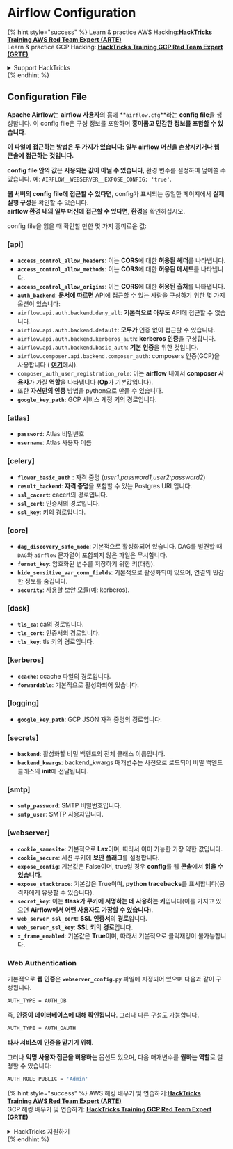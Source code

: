 # Airflow Configuration

{% hint style="success" %}
Learn & practice AWS Hacking:<img src="../../.gitbook/assets/image (1) (1) (1).png" alt="" data-size="line">[**HackTricks Training AWS Red Team Expert (ARTE)**](https://training.hacktricks.xyz/courses/arte)<img src="../../.gitbook/assets/image (1) (1) (1).png" alt="" data-size="line">\
Learn & practice GCP Hacking: <img src="../../.gitbook/assets/image (2).png" alt="" data-size="line">[**HackTricks Training GCP Red Team Expert (GRTE)**<img src="../../.gitbook/assets/image (2).png" alt="" data-size="line">](https://training.hacktricks.xyz/courses/grte)

<details>

<summary>Support HackTricks</summary>

* Check the [**subscription plans**](https://github.com/sponsors/carlospolop)!
* **Join the** 💬 [**Discord group**](https://discord.gg/hRep4RUj7f) or the [**telegram group**](https://t.me/peass) or **follow** us on **Twitter** 🐦 [**@hacktricks\_live**](https://twitter.com/hacktricks_live)**.**
* **Share hacking tricks by submitting PRs to the** [**HackTricks**](https://github.com/carlospolop/hacktricks) and [**HackTricks Cloud**](https://github.com/carlospolop/hacktricks-cloud) github repos.

</details>
{% endhint %}

## Configuration File

**Apache Airflow**는 **airflow 사용자**의 홈에 **`airflow.cfg`**라는 **config file**을 생성합니다. 이 config file은 구성 정보를 포함하며 **흥미롭고 민감한 정보를 포함할 수 있습니다.**

**이 파일에 접근하는 방법은 두 가지가 있습니다: 일부 airflow 머신을 손상시키거나 웹 콘솔에 접근하는 것입니다.**

**config file 안의 값**은 **사용되는 값이 아닐 수 있습니다**, 환경 변수를 설정하여 덮어쓸 수 있습니다. 예: `AIRFLOW__WEBSERVER__EXPOSE_CONFIG: 'true'`.

**웹 서버의 config file에 접근할 수 있다면**, config가 표시되는 동일한 페이지에서 **실제 실행 구성**을 확인할 수 있습니다.\
**airflow 환경 내의 일부 머신에 접근할 수 있다면**, **환경**을 확인하십시오.

config file을 읽을 때 확인할 만한 몇 가지 흥미로운 값:

### \[api]

* **`access_control_allow_headers`**: 이는 **CORS**에 대한 **허용된** **헤더**를 나타냅니다.
* **`access_control_allow_methods`**: 이는 **CORS**에 대한 **허용된 메서드**를 나타냅니다.
* **`access_control_allow_origins`**: 이는 **CORS**에 대한 **허용된 출처**를 나타냅니다.
* **`auth_backend`**: [**문서에 따르면**](https://airflow.apache.org/docs/apache-airflow/stable/security/api.html) API에 접근할 수 있는 사람을 구성하기 위한 몇 가지 옵션이 있습니다:
* `airflow.api.auth.backend.deny_all`: **기본적으로 아무도** API에 접근할 수 없습니다.
* `airflow.api.auth.backend.default`: **모두가** 인증 없이 접근할 수 있습니다.
* `airflow.api.auth.backend.kerberos_auth`: **kerberos 인증**을 구성합니다.
* `airflow.api.auth.backend.basic_auth`: **기본 인증**을 위한 것입니다.
* `airflow.composer.api.backend.composer_auth`: composers 인증(GCP)을 사용합니다 ( [**여기**](https://cloud.google.com/composer/docs/access-airflow-api)에서).
* `composer_auth_user_registration_role`: 이는 **airflow** 내에서 **composer 사용자**가 가질 **역할**을 나타냅니다 (**Op**가 기본값입니다).
* 또한 **자신만의 인증** 방법을 python으로 만들 수 있습니다.
* **`google_key_path`:** GCP 서비스 계정 키의 경로입니다.

### **\[atlas]**

* **`password`**: Atlas 비밀번호
* **`username`**: Atlas 사용자 이름

### \[celery]

* **`flower_basic_auth`** : 자격 증명 (_user1:password1,user2:password2_)
* **`result_backend`**: **자격 증명**을 포함할 수 있는 Postgres URL입니다.
* **`ssl_cacert`**: cacert의 경로입니다.
* **`ssl_cert`**: 인증서의 경로입니다.
* **`ssl_key`**: 키의 경로입니다.

### \[core]

* **`dag_discovery_safe_mode`**: 기본적으로 활성화되어 있습니다. DAG를 발견할 때 `DAG`와 `airflow` 문자열이 포함되지 않은 파일은 무시합니다.
* **`fernet_key`**: 암호화된 변수를 저장하기 위한 키(대칭).
* **`hide_sensitive_var_conn_fields`**: 기본적으로 활성화되어 있으며, 연결의 민감한 정보를 숨깁니다.
* **`security`**: 사용할 보안 모듈(예: kerberos).

### \[dask]

* **`tls_ca`**: ca의 경로입니다.
* **`tls_cert`**: 인증서의 경로입니다.
* **`tls_key`**: tls 키의 경로입니다.

### \[kerberos]

* **`ccache`**: ccache 파일의 경로입니다.
* **`forwardable`**: 기본적으로 활성화되어 있습니다.

### \[logging]

* **`google_key_path`**: GCP JSON 자격 증명의 경로입니다.

### \[secrets]

* **`backend`**: 활성화할 비밀 백엔드의 전체 클래스 이름입니다.
* **`backend_kwargs`**: backend_kwargs 매개변수는 사전으로 로드되어 비밀 백엔드 클래스의 **init**에 전달됩니다.

### \[smtp]

* **`smtp_password`**: SMTP 비밀번호입니다.
* **`smtp_user`**: SMTP 사용자입니다.

### \[webserver]

* **`cookie_samesite`**: 기본적으로 **Lax**이며, 따라서 이미 가능한 가장 약한 값입니다.
* **`cookie_secure`**: 세션 쿠키에 **보안 플래그**를 설정합니다.
* **`expose_config`**: 기본값은 False이며, true일 경우 **config**를 웹 **콘솔**에서 **읽을 수 있습니다**.
* **`expose_stacktrace`**: 기본값은 True이며, **python tracebacks**를 표시합니다(공격자에게 유용할 수 있습니다).
* **`secret_key`**: 이는 **flask가 쿠키에 서명하는 데 사용하는 키**입니다(이를 가지고 있으면 **Airflow에서 어떤 사용자도 가장할 수 있습니다**).
* **`web_server_ssl_cert`**: **SSL** **인증서**의 **경로**입니다.
* **`web_server_ssl_key`**: **SSL** **키**의 **경로**입니다.
* **`x_frame_enabled`**: 기본값은 **True**이며, 따라서 기본적으로 클릭재킹이 불가능합니다.

### Web Authentication

기본적으로 **웹 인증**은 **`webserver_config.py`** 파일에 지정되어 있으며 다음과 같이 구성됩니다.
```bash
AUTH_TYPE = AUTH_DB
```
즉, **인증이 데이터베이스에 대해 확인됩니다**. 그러나 다른 구성도 가능합니다.
```bash
AUTH_TYPE = AUTH_OAUTH
```
**타사 서비스에 인증을 맡기기 위해**.

그러나 **익명 사용자 접근을 허용하는** 옵션도 있으며, 다음 매개변수를 **원하는 역할**로 설정할 수 있습니다:
```bash
AUTH_ROLE_PUBLIC = 'Admin'
```
{% hint style="success" %}
AWS 해킹 배우기 및 연습하기:<img src="../../.gitbook/assets/image (1) (1) (1).png" alt="" data-size="line">[**HackTricks Training AWS Red Team Expert (ARTE)**](https://training.hacktricks.xyz/courses/arte)<img src="../../.gitbook/assets/image (1) (1) (1).png" alt="" data-size="line">\
GCP 해킹 배우기 및 연습하기: <img src="../../.gitbook/assets/image (2).png" alt="" data-size="line">[**HackTricks Training GCP Red Team Expert (GRTE)**<img src="../../.gitbook/assets/image (2).png" alt="" data-size="line">](https://training.hacktricks.xyz/courses/grte)

<details>

<summary>HackTricks 지원하기</summary>

* [**구독 계획**](https://github.com/sponsors/carlospolop) 확인하기!
* **💬 [**디스코드 그룹**](https://discord.gg/hRep4RUj7f) 또는 [**텔레그램 그룹**](https://t.me/peass)에 참여하거나 **트위터** 🐦 [**@hacktricks\_live**](https://twitter.com/hacktricks_live)**를 팔로우하세요.**
* **[**HackTricks**](https://github.com/carlospolop/hacktricks) 및 [**HackTricks Cloud**](https://github.com/carlospolop/hacktricks-cloud) 깃허브 리포지토리에 PR을 제출하여 해킹 트릭을 공유하세요.**

</details>
{% endhint %}
